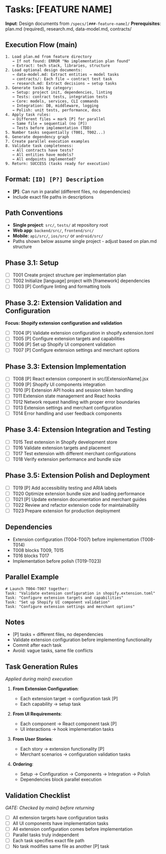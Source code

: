 # Tasks: [FEATURE NAME]

**Input**: Design documents from `/specs/[###-feature-name]/`
**Prerequisites**: plan.md (required), research.md, data-model.md, contracts/

## Execution Flow (main)
```
1. Load plan.md from feature directory
   → If not found: ERROR "No implementation plan found"
   → Extract: tech stack, libraries, structure
2. Load optional design documents:
   → data-model.md: Extract entities → model tasks
   → contracts/: Each file → contract test task
   → research.md: Extract decisions → setup tasks
3. Generate tasks by category:
   → Setup: project init, dependencies, linting
   → Tests: contract tests, integration tests
   → Core: models, services, CLI commands
   → Integration: DB, middleware, logging
   → Polish: unit tests, performance, docs
4. Apply task rules:
   → Different files = mark [P] for parallel
   → Same file = sequential (no [P])
   → Tests before implementation (TDD)
5. Number tasks sequentially (T001, T002...)
6. Generate dependency graph
7. Create parallel execution examples
8. Validate task completeness:
   → All contracts have tests?
   → All entities have models?
   → All endpoints implemented?
9. Return: SUCCESS (tasks ready for execution)
```

## Format: `[ID] [P?] Description`
- **[P]**: Can run in parallel (different files, no dependencies)
- Include exact file paths in descriptions

## Path Conventions
- **Single project**: `src/`, `tests/` at repository root
- **Web app**: `backend/src/`, `frontend/src/`
- **Mobile**: `api/src/`, `ios/src/` or `android/src/`
- Paths shown below assume single project - adjust based on plan.md structure

## Phase 3.1: Setup
- [ ] T001 Create project structure per implementation plan
- [ ] T002 Initialize [language] project with [framework] dependencies
- [ ] T003 [P] Configure linting and formatting tools

## Phase 3.2: Extension Validation and Configuration
**Focus: Shopify extension configuration and validation**
- [ ] T004 [P] Validate extension configuration in shopify.extension.toml
- [ ] T005 [P] Configure extension targets and capabilities
- [ ] T006 [P] Set up Shopify UI component validation
- [ ] T007 [P] Configure extension settings and merchant options

## Phase 3.3: Extension Implementation
- [ ] T008 [P] React extension component in src/[ExtensionName].jsx
- [ ] T009 [P] Shopify UI components integration
- [ ] T010 [P] Extension API hooks and session token handling
- [ ] T011 Extension state management and React hooks
- [ ] T012 Network request handling with proper error boundaries
- [ ] T013 Extension settings and merchant configuration
- [ ] T014 Error handling and user feedback components

## Phase 3.4: Extension Integration and Testing
- [ ] T015 Test extension in Shopify development store
- [ ] T016 Validate extension targets and placement
- [ ] T017 Test extension with different merchant configurations
- [ ] T018 Verify extension performance and bundle size

## Phase 3.5: Extension Polish and Deployment
- [ ] T019 [P] Add accessibility testing and ARIA labels
- [ ] T020 Optimize extension bundle size and loading performance
- [ ] T021 [P] Update extension documentation and merchant guides
- [ ] T022 Review and refactor extension code for maintainability
- [ ] T023 Prepare extension for production deployment

## Dependencies
- Extension configuration (T004-T007) before implementation (T008-T014)
- T008 blocks T009, T015
- T016 blocks T017
- Implementation before polish (T019-T023)

## Parallel Example
```
# Launch T004-T007 together:
Task: "Validate extension configuration in shopify.extension.toml"
Task: "Configure extension targets and capabilities"
Task: "Set up Shopify UI component validation"
Task: "Configure extension settings and merchant options"
```

## Notes
- [P] tasks = different files, no dependencies
- Validate extension configuration before implementing functionality
- Commit after each task
- Avoid: vague tasks, same file conflicts

## Task Generation Rules
*Applied during main() execution*

1. **From Extension Configuration**:
   - Each extension target → configuration task [P]
   - Each capability → setup task

2. **From UI Requirements**:
   - Each component → React component task [P]
   - UI interactions → hook implementation tasks

3. **From User Stories**:
   - Each story → extension functionality [P]
   - Merchant scenarios → configuration validation tasks

4. **Ordering**:
   - Setup → Configuration → Components → Integration → Polish
   - Dependencies block parallel execution

## Validation Checklist
*GATE: Checked by main() before returning*

- [ ] All extension targets have configuration tasks
- [ ] All UI components have implementation tasks
- [ ] All extension configuration comes before implementation
- [ ] Parallel tasks truly independent
- [ ] Each task specifies exact file path
- [ ] No task modifies same file as another [P] task